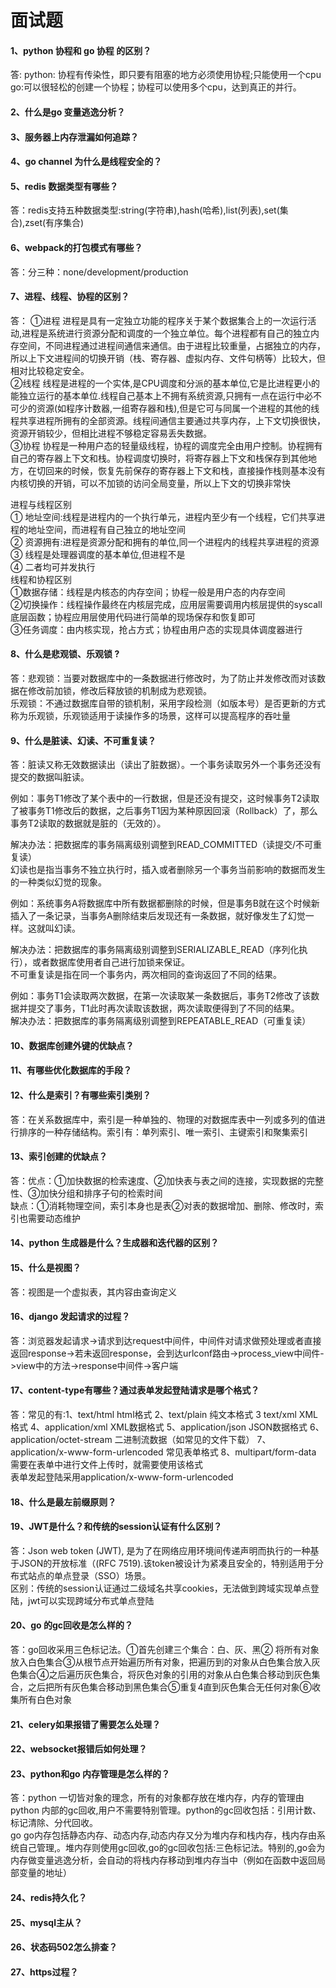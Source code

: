 # 面试题
#### 1、python 协程和 go 协程 的区别？  
答: python: 协程有传染性，即只要有阻塞的地方必须使用协程;只能使用一个cpu
    go:可以很轻松的创建一个协程；协程可以使用多个cpu，达到真正的并行。 
#### 2、什么是go 变量逃逸分析？  
#### 3、服务器上内存泄漏如何追踪？  
#### 4、go channel 为什么是线程安全的？  
#### 5、redis 数据类型有哪些？  
答：redis支持五种数据类型:string(字符串),hash(哈希),list(列表),set(集合),zset(有序集合)  
#### 6、webpack的打包模式有哪些？  
答：分三种：none/development/production  
#### 7、进程、线程、协程的区别？  
答：  ①进程 进程是具有一定独立功能的程序关于某个数据集合上的一次运行活动,进程是系统进行资源分配和调度的一个独立单位。每个进程都有自己的独立内存空间，不同进程通过进程间通信来通信。由于进程比较重量，占据独立的内存，所以上下文进程间的切换开销（栈、寄存器、虚拟内存、文件句柄等）比较大，但相对比较稳定安全。  
②线程
线程是进程的一个实体,是CPU调度和分派的基本单位,它是比进程更小的能独立运行的基本单位.线程自己基本上不拥有系统资源,只拥有一点在运行中必不可少的资源(如程序计数器,一组寄存器和栈),但是它可与同属一个进程的其他的线程共享进程所拥有的全部资源。线程间通信主要通过共享内存，上下文切换很快，资源开销较少，但相比进程不够稳定容易丢失数据。    
③协程
协程是一种用户态的轻量级线程，协程的调度完全由用户控制。协程拥有自己的寄存器上下文和栈。协程调度切换时，将寄存器上下文和栈保存到其他地方，在切回来的时候，恢复先前保存的寄存器上下文和栈，直接操作栈则基本没有内核切换的开销，可以不加锁的访问全局变量，所以上下文的切换非常快

进程与线程区别  
① 地址空间:线程是进程内的一个执行单元，进程内至少有一个线程，它们共享进程的地址空间，而进程有自己独立的地址空间  
② 资源拥有:进程是资源分配和拥有的单位,同一个进程内的线程共享进程的资源  
③ 线程是处理器调度的基本单位,但进程不是  
④ 二者均可并发执行  
线程和协程区别  
①数据存储：线程是内核态的内存空间；协程一般是用户态的内存空间  
②切换操作：线程操作最终在内核层完成，应用层需要调用内核层提供的syscall底层函数；协程应用层使用代码进行简单的现场保存和恢复即可  
③任务调度：由内核实现，抢占方式；协程由用户态的实现具体调度器进行  
#### 8、什么是悲观锁、乐观锁 ?
答：悲观锁：当要对数据库中的一条数据进行修改时，为了防止并发修改而对该数据在修改前加锁，修改后释放锁的机制成为悲观锁。  
乐观锁：不通过数据库自带的锁机制，采用字段检测（如版本号）是否更新的方式称为乐观锁，乐观锁适用于读操作多的场景，这样可以提高程序的吞吐量  
#### 9、什么是脏读、幻读、不可重复读？
答：脏读又称无效数据读出（读出了脏数据）。一个事务读取另外一个事务还没有提交的数据叫脏读。

例如：事务T1修改了某个表中的一行数据，但是还没有提交，这时候事务T2读取了被事务T1修改后的数据，之后事务T1因为某种原因回滚（Rollback）了，那么事务T2读取的数据就是脏的（无效的）。

解决办法：把数据库的事务隔离级别调整到READ_COMMITTED（读提交/不可重复读）  
幻读也是指当事务不独立执行时，插入或者删除另一个事务当前影响的数据而发生的一种类似幻觉的现象。

例如：系统事务A将数据库中所有数据都删除的时候，但是事务B就在这个时候新插入了一条记录，当事务A删除结束后发现还有一条数据，就好像发生了幻觉一样。这就叫幻读。

解决办法：把数据库的事务隔离级别调整到SERIALIZABLE_READ（序列化执行），或者数据库使用者自己进行加锁来保证。  
不可重复读是指在同一个事务内，两次相同的查询返回了不同的结果。

例如：事务T1会读取两次数据，在第一次读取某一条数据后，事务T2修改了该数据并提交了事务，T1此时再次读取该数据，两次读取便得到了不同的结果。  
解决办法：把数据库的事务隔离级别调整到REPEATABLE_READ（可重复读）
#### 10、数据库创建外键的优缺点？  
#### 11、有哪些优化数据库的手段？  
#### 12、什么是索引？有哪些索引类别？  
答：在关系数据库中，索引是一种单独的、物理的对数据库表中一列或多列的值进行排序的一种存储结构。索引有：单列索引、唯一索引、主键索引和聚集索引
#### 13、索引创建的优缺点？  
答：优点：①加快数据的检索速度、②加快表与表之间的连接，实现数据的完整性、③加快分组和排序子句的检索时间   
缺点：①消耗物理空间，索引本身也是表②对表的数据增加、删除、修改时，索引也需要动态维护
#### 14、python 生成器是什么？生成器和迭代器的区别？  
#### 15、什么是视图？  
答：视图是一个虚拟表，其内容由查询定义  
#### 16、django 发起请求的过程？
答：浏览器发起请求->请求到达request中间件，中间件对请求做预处理或者直接返回response->若未返回response，会到达urlconf路由->process_view中间件->view中的方法->response中间件->客户端  
#### 17、content-type有哪些？通过表单发起登陆请求是哪个格式？
答：常见的有:1、text/html html格式 2、text/plain 纯文本格式 3 text/xml XML格式 4、application/xml XML数据格式 5、application/json JSON数据格式 6、application/octet-stream 二进制流数据（如常见的文件下载） 7、application/x-www-form-urlencoded 常见表单格式 8、multipart/form-data  需要在表单中进行文件上传时，就需要使用该格式  
表单发起登陆采用application/x-www-form-urlencoded 
#### 18、什么是最左前缀原则？  
#### 19、JWT是什么？和传统的session认证有什么区别？
答：Json web token (JWT), 是为了在网络应用环境间传递声明而执行的一种基于JSON的开放标准（(RFC 7519).该token被设计为紧凑且安全的，特别适用于分布式站点的单点登录（SSO）场景。  
区别：传统的session认证通过二级域名共享cookies，无法做到跨域实现单点登陆，jwt可以实现跨域分布式单点登陆  
#### 20、go 的gc回收是怎么样的？
答：go回收采用三色标记法。①首先创建三个集合：白、灰、黑② 将所有对象放入白色集合③从根节点开始遍历所有对象，把遍历到的对象从白色集合放入灰色集合④之后遍历灰色集合，将灰色对象的引用的对象从白色集合移动到灰色集合，之后把所有灰色集合移动到黑色集合⑤重复4直到灰色集合无任何对象⑥收集所有白色对象
#### 21、celery如果报错了需要怎么处理？
#### 22、websocket报错后如何处理？
#### 23、python和go 内存管理是怎么样的？
答：python 一切皆对象的理念，所有的对象都存放在堆内存，内存的管理由python 内部的gc回收,用户不需要特别管理。python的gc回收包括：引用计数、标记清除、分代回收。  
go go内存包括静态内存、动态内存,动态内存又分为堆内存和栈内存，栈内存由系统自己管理,。堆内存则使用gc回收,go的gc回收包括:三色标记法。特别的,go会为内存做变量逃逸分析，会自动的将栈内存移动到堆内存当中（例如在函数中返回局部变量的地址）
#### 24、redis持久化？
#### 25、mysql主从？
#### 26、状态码502怎么排查？
#### 27、https过程？